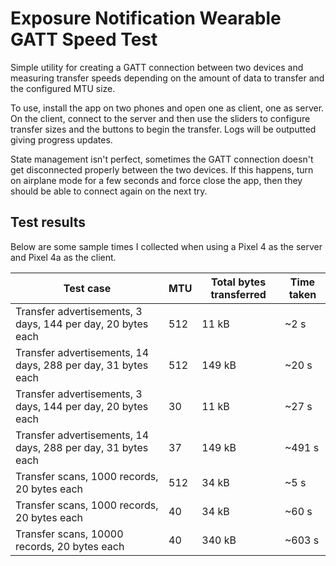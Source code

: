# Exposure Notification Wearable GATT Speed Test

Simple utility for creating a GATT connection between two devices and measuring transfer speeds
depending on the amount of data to transfer and the configured MTU size.

To use, install the app on two phones and open one as client, one as server. On the client,
connect to the server and then use the sliders to configure transfer sizes and the buttons to begin
the transfer. Logs will be outputted giving progress updates.

State management isn't perfect, sometimes the GATT connection doesn't get disconnected properly
between the two devices. If this happens, turn on airplane mode for a few seconds and force close
the app, then they should be able to connect again on the next try.

## Test results

Below are some sample times I collected when using a Pixel 4 as the server and Pixel 4a as the
client.

Test case | MTU | Total bytes transferred | Time taken
--- | --- | --- | ---
Transfer advertisements, 3 days, 144 per day, 20 bytes each | 512 | 11 kB | ~2 s
Transfer advertisements, 14 days, 288 per day, 31 bytes each | 512 | 149 kB | ~20 s
Transfer advertisements, 3 days, 144 per day, 20 bytes each | 30 | 11 kB | ~27 s
Transfer advertisements, 14 days, 288 per day, 31 bytes each | 37 | 149 kB | ~491 s
Transfer scans, 1000 records, 20 bytes each | 512 | 34 kB | ~5 s
Transfer scans, 1000 records, 20 bytes each | 40 | 34 kB | ~60 s
Transfer scans, 10000 records, 20 bytes each | 40 | 340 kB | ~603 s
